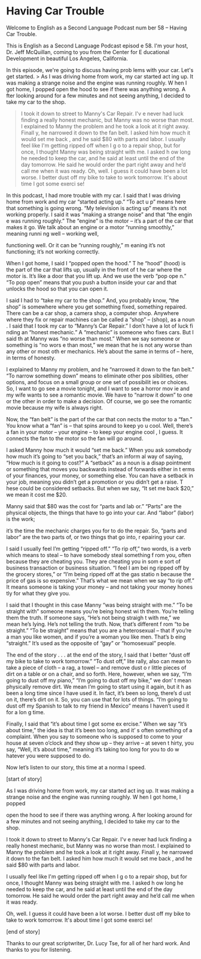 # Having Car Trouble

Welcome to English as a Second Language Podcast num ber 58 – Having Car Trouble.

This is English as a Second Language Podcast episod e 58. I'm your host, Dr. Jeff McQuillan, coming to you from the Center for E ducational Development in beautiful Los Angeles, California.

In this episode, we're going to discuss having prob lems with your car. Let's get started. > As I was driving home from work, my car started act ing up. It was making a strange noise and the engine was running roughly. W hen I got home, I popped open the hood to see if there was anything wrong. A fter looking around for a few minutes and not seeing anything, I decided to take my car to the shop.
> I took it down to street to Manny's Car Repair. I'v e never had luck finding a really honest mechanic, but Manny was no worse than most. I explained to Manny the problem and he took a look at it right away. Finall y, he narrowed it down to the fan belt. I asked him how much it would set me back , and he said $80 with parts and labor.
> I usually feel like I'm getting ripped off when I g o to a repair shop, but for once, I thought Manny was being straight with me. I asked h ow long he needed to keep the car, and he said at least until the end of the day tomorrow. He said he would order the part right away and he’d call me when it was ready.
> Oh, well. I guess it could have been a lot worse. I  better dust off my bike to take to work tomorrow. It's about time I got some exerci se!

In this podcast, I had more trouble with my car. I said that I was driving home from work and my car “started acting up.” “To act u p” means here that something is going wrong. “My television is acting up” means it’s not working properly. I said it was “making a strange noise” and that “the engin e was running roughly.” The “engine” is the motor – it’s a part of the car that  makes it go. We talk about an engine or a motor “running smoothly,” meaning runni ng well – working well,

functioning well. Or it can be “running roughly,” m eaning it’s not functioning; it’s not working correctly.

When I got home, I said I “popped open the hood.” T he “hood” (hood) is the part of the car that lifts up, usually in the front of t he car where the motor is. It’s like a door that you lift up. And we use the verb “pop ope n.” “To pop open” means that you push a button inside your car and that unlocks the hood so that you can open it.

I said I had to “take my car to the shop.” And, you  probably know, “the shop” is somewhere where you get something fixed, something repaired. There can be a car shop, a camera shop, a computer shop. Anywhere where they fix or repair machines can be called a “shop” – (shop), as a noun . I said that I took my car to “Manny’s Car Repair.” I don’t have a lot of luck fi nding an “honest mechanic.” A “mechanic” is someone who fixes cars. But I said th at Manny was “no worse than most.” When we say someone or something is “no wors e than most,” we mean that he is not any worse than any other or most oth er mechanics. He’s about the same in terms of – here, in terms of honesty.

I explained to Manny my problem, and he “narrowed it down to the fan belt.” “To narrow something down” means to eliminate other pos sibilities, other options, and focus on a small group or one set of possibilit ies or choices. So, I want to go see a movie tonight, and I want to see a horror mov ie and my wife wants to see a romantic movie. We have to “narrow it down” to one or the other in order to make a decision. Of course, we go see the romantic movie  because my wife is always right.

Now, the “fan belt” is the part of the car that con nects the motor to a “fan.” You know what a “fan” is – that spins around to keep yo u cool. Well, there’s a fan in your motor – your engine – to keep your engine cool , I guess. It connects the fan to the motor so the fan will go around.

I asked Manny how much it would “set me back.” When  you ask somebody how much it’s going to “set you back,” that’s an inform al way of saying, “How much is it going to cost?” A “setback” as a noun is a disap pointment or something that moves you backwards instead of forwards either in t erms of your finances, your money, or something else. You can have a setback in  your job, meaning you didn’t get a promotion or you didn’t get a raise. T hese could be considered setbacks. But when we say, “It set me back $20,” we  mean it cost me $20.

Manny said that $80 was the cost for “parts and lab or.” “Parts” are the physical objects, the things that have to go into your car. And “labor” (labor) is the work;

it’s the time the mechanic charges you for to do the repair. So, “parts and labor” are the two parts of, or two things that go into, r epairing your car.

I said I usually feel I’m getting “ripped off.” “To  rip off,” two words, is a verb which means to steal – to have somebody steal something f rom you, often because they are cheating you. They are cheating you in som e sort of business transaction or business situation. “I feel I am bei ng ripped off by the grocery stores,” or “I’m being ripped off at the gas statio n because the price of gas is so expensive.” That’s what we mean when we say “to rip  off.” It means someone is taking your money – and not taking your money hones tly for what they give you.

I said that I thought in this case Manny “was being  straight with me.” “To be straight with” someone means you’re being honest wi th them. You’re telling them the truth. If someone says, “He’s not being straigh t with me,” we mean he’s lying. He’s not telling the truth. Now, that’s different f rom “to be straight.” “To be straight” means that you are a heterosexual – that if you’re a man you like women, and if you’re a woman you like men. That’s b eing “straight.” It’s used as the opposite of “gay” or “homosexual” people.

The end of the story . . . at the end of the story,  I said that I better “dust off my bike to take to work tomorrow.” “To dust off,” lite rally, also can mean to take a piece of cloth – a rag, a towel – and remove dust o r little pieces of dirt on a table or on a chair, and so forth. Here, however, when we  say, “I’m going to dust off my piano,” “I’m going to dust off my bike,” we don’ t mean physically remove dirt. We mean I’m going to start using it again, but it h as been a long time since I have used it. In fact, it’s been so long, there’s d ust on it, there’s dirt on it. So, you can use that for lots of things. “I’m going to dust  off my Spanish to talk to my friend in Mexico” means I haven’t used it for a lon g time.

Finally, I said that “it’s about time I got some ex ercise.” When we say “it’s about time,” the idea is that it’s been too long, and it’ s often something of a complaint. When you say to someone who is supposed to come to your house at seven o’clock and they show up – they arrive – at seven t hirty, you say, “Well, it’s about time,” meaning it’s taking too long for you to do w hatever you were supposed to do.

Now let’s listen to our story, this time at a norma l speed.

[start of story]

As I was driving home from work, my car started act ing up. It was making a strange noise and the engine was running roughly. W hen I got home, I popped

open the hood to see if there was anything wrong. A fter looking around for a few minutes and not seeing anything, I decided to take my car to the shop.

I took it down to street to Manny's Car Repair. I'v e never had luck finding a really honest mechanic, but Manny was no worse than most. I explained to Manny the problem and he took a look at it right away. Finall y, he narrowed it down to the fan belt. I asked him how much it would set me back , and he said $80 with parts and labor.

I usually feel like I'm getting ripped off when I g o to a repair shop, but for once, I thought Manny was being straight with me. I asked h ow long he needed to keep the car, and he said at least until the end of the day tomorrow. He said he would order the part right away and he’d call me when it was ready.

Oh, well. I guess it could have been a lot worse. I  better dust off my bike to take to work tomorrow. It's about time I got some exerci se!

[end of story]

Thanks to our great scriptwriter, Dr. Lucy Tse, for  all of her hard work. And thanks to you for listening.





